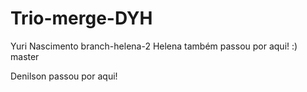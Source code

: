 # Trio-merge-DYH

Yuri Nascimento 
branch-helena-2
Helena também passou por aqui! :)
master

Denilson passou por aqui!
